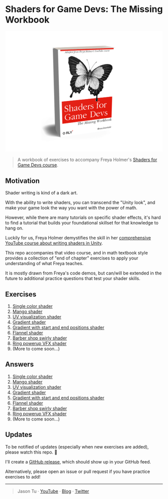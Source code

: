 # Shaders for Game Devs: The Missing Workbook

<img src="./Images/book_cover2.png" alt="Shaders for Game Devs book cover" width="600" />

> A workbook of exercises to accompany Freya Holmer's [Shaders for Game Devs course](https://www.youtube.com/playlist?list=PLImQaTpSAdsCnJon-Eir92SZMl7tPBS4Z).

## Motivation

Shader writing is kind of a dark art.

With the ability to write shaders, you can transcend the "Unity look", and make your game look the way you want with the power of math.

However, while there are many tutorials on specific shader effects, it's hard to find a tutorial that builds your foundational skillset for that knowledge to hang on.

Luckily for us, Freya Holmer demystifies the skill in her [comprehensive YouTube course about writing shaders in Unity](https://www.youtube.com/playlist?list=PLImQaTpSAdsCnJon-Eir92SZMl7tPBS4Z).

This repo accompanies that video course, and in math textbook style provides a collection of "end of chapter" exercises to apply your understanding of what Freya teaches.

It is mostly drawn from Freya's code demos, but can/will be extended in the future to additional practice questions that test your shader skills.

## Exercises

1. [Single color shader](./Exercises/01_Single_color.md)
2. [Mango shader](./Exercises/02_Mango.md)
3. [UV visualization shader](./Exercises/03_UV_visualization.md)
4. [Gradient shader](./Exercises/04_Gradient.md)
5. [Gradient with start and end positions shader](./Exercises/05_Gradient_with_start_and_end_positions.md)
6. [Flannel shader](./Assets/Exercises/06_Flannel.md)
7. [Barber shop swirly shader](./Assets/Exercises/07_Barber_shop_swirly.md)
8. [Ring powerup VFX shader](./Assets/Exercises/08_Ring_powerup.md)
6. (More to come soon...)

## Answers

1. [Single color shader](./Assets/Shaders/01_Single_color.shader)
2. [Mango shader](./Assets/Shaders/02_Mango.shader)
3. [UV visualization shader](./Assets/Shaders/03_UV_visualization.shader)
4. [Gradient shader](./Assets/Shaders/04_Gradient.shader)
5. [Gradient with start and end positions shader](./Assets/Shaders/05_Gradient_with_start_and_end_positions.shader)
6. [Flannel shader](./Assets/Shaders/06_Flannel.shader)
7. [Barber shop swirly shader](./Assets/Shaders/07_Barber_shop_swirly.shader)
8. [Ring powerup VFX shader](./Assets/Shaders/08_Ring_powerup.shader)
6. (More to come soon...)

## Updates

To be notified of updates (especially when new exercises are added), please watch this repo. :eyes:

I'll create a [GitHub release](https://github.com/nucleartide/Shaders-for-Game-Devs-Workbook/releases), which should show up in your GitHub feed.

Alternatively, please open an issue or pull request if you have practice exercises to add!

---

> Jason Tu · [YouTube](https://youtube.com/nucleartide) · [Blog](https://jasont.co/) · [Twitter](https://twitter.com/nucleartide)
